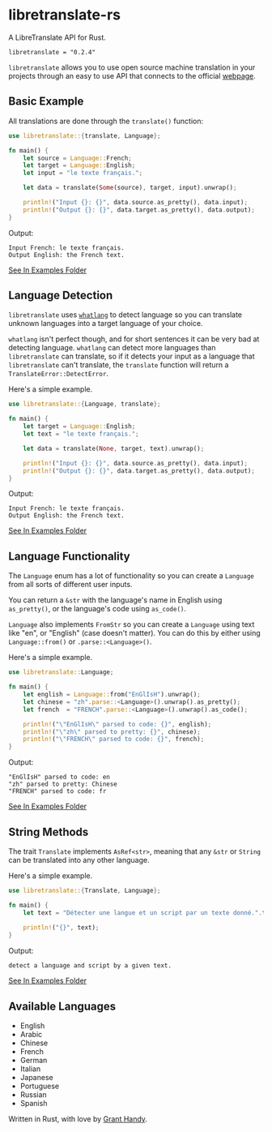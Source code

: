 # libretranslate-rs
A LibreTranslate API for Rust.
```
libretranslate = "0.2.4"
```

`libretranslate` allows you to use open source machine translation in your projects through an easy to use API that connects to the official [webpage](https://libretranslate.com/).

## Basic Example
All translations are done through the `translate()` function:
```rust
use libretranslate::{translate, Language};

fn main() {
    let source = Language::French;
    let target = Language::English;
    let input = "le texte français.";

    let data = translate(Some(source), target, input).unwrap();

    println!("Input {}: {}", data.source.as_pretty(), data.input);
    println!("Output {}: {}", data.target.as_pretty(), data.output);
}
```

Output:
```
Input French: le texte français.
Output English: the French text.
```

[See In Examples Folder](https://github.com/DefunctLizard/libretranslate-rs/blob/main/examples/basic.rs)

## Language Detection
`libretranslate` uses [`whatlang`](https://crates.io/crates/whatlang) to detect language so you can translate unknown languages into a target language of your choice.

`whatlang` isn't perfect though, and for short sentences it can be very bad at detecting language. `whatlang` can detect more languages than `libretranslate` can translate, so if it detects your input as a language that `libretranslate` can't translate, the `translate` function will return a `TranslateError::DetectError`.

Here's a simple example.
```rust
use libretranslate::{Language, translate};

fn main() {
    let target = Language::English;
    let text = "le texte français.";

    let data = translate(None, target, text).unwrap();

    println!("Input {}: {}", data.source.as_pretty(), data.input);
    println!("Output {}: {}", data.target.as_pretty(), data.output);
}
```

Output:
```
Input French: le texte français.
Output English: the French text.
```

[See In Examples Folder](https://github.com/DefunctLizard/libretranslate-rs/blob/main/examples/detect.rs)

## Language Functionality
The `Language` enum has a lot of functionality so you can create a `Language` from all sorts of different user inputs.

You can return a `&str` with the language's name in English using `as_pretty()`, or the language's code using `as_code()`.

`Language` also implements `FromStr` so you can create a `Language` using text like "en", or "English" (case doesn't matter). You can do this by either using `Language::from()` or `.parse::<Language>()`.

Here's a simple example.
```rust
use libretranslate::Language;

fn main() {
    let english = Language::from("EnGlIsH").unwrap();
    let chinese = "zh".parse::<Language>().unwrap().as_pretty();
    let french  = "FRENCH".parse::<Language>().unwrap().as_code();

    println!("\"EnGlIsH\" parsed to code: {}", english);
    println!("\"zh\" parsed to pretty: {}", chinese);
    println!("\"FRENCH\" parsed to code: {}", french);
}
```

Output:
```
"EnGlIsH" parsed to code: en
"zh" parsed to pretty: Chinese
"FRENCH" parsed to code: fr
```

[See In Examples Folder](https://github.com/DefunctLizard/libretranslate-rs/blob/main/examples/parse.rs)

## String Methods
The trait `Translate` implements `AsRef<str>`, meaning that any `&str` or `String` can be translated into any other language. 

Here's a simple example.
```rust
use libretranslate::{Translate, Language};

fn main() {
    let text = "Détecter une langue et un script par un texte donné.".to_english_from(Language::French).unwrap();
    
    println!("{}", text);
}
```

Output:
```
detect a language and script by a given text.
```

[See In Examples Folder](https://github.com/DefunctLizard/libretranslate-rs/blob/main/examples/method.rs)

## Available Languages
- English
- Arabic
- Chinese
- French
- German
- Italian
- Japanese
- Portuguese
- Russian
- Spanish

Written in Rust, with love by [Grant Handy](mailto://grantshandy@gmail.com).
